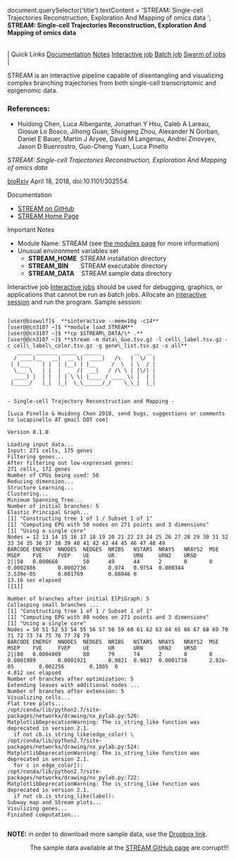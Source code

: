 

document.querySelector('title').textContent = 'STREAM: Single-cell Trajectories Reconstruction, Exploration And Mapping of omics data ';
**STREAM: Single-cell Trajectories Reconstruction, Exploration And Mapping of omics data** 


|  |
| --- |
| 
Quick Links
[Documentation](#doc)
[Notes](#notes)
[Interactive job](#int) 
[Batch job](#sbatch) 
[Swarm of jobs](#swarm) 
 |



STREAM is an interactive pipeline capable of disentangling and visualizing 
complex branching trajectories from both single-cell transcriptomic and
epigenomic data.



### References:


* Huidong Chen, Luca Albergante, Jonathan Y Hsu, Caleb A Lareau, Giosue Lo Bosco, Jihong Guan,
Shuigeng Zhou, Alexander N Gorban, Daniel E Bauer, Martin J Aryee, David M Langenau, Andrei
Zinovyev, Jason D Buenrostro, Guo-Cheng Yuan, Luca Pinello   

*STREAM: Single-cell Trajectories Reconstruction, Exploration And Mapping of omics data*   

[bioRxiv](https://www.biorxiv.org/content/early/2018/04/18/302554.1)  April 18, 2018, doi:10.1101/302554.


Documentation
* [STREAM on GitHub](https://github.com/pinellolab/STREAM )
* [STREAM Home Page](http://stream.pinellolab.org/)


Important Notes
* Module Name: STREAM (see [the modules page](https://hpc.nih.gov/apps/modules.html) for more information)
* Unusual environment variables set
	+ **STREAM\_HOME**  STREAM installation directory
	+ **STREAM\_BIN**       STREAM executable directory
	+ **STREAM\_DATA**    STREAM sample data directory



Interactive job
[Interactive jobs](/docs/userguide.html#int) should be used for debugging, graphics, or applications that cannot be run as batch jobs.
Allocate an [interactive session](/docs/userguide.html#int) and run the program. Sample session:



```

[user@biowulf]$  **sinteractive --mem=16g -c14**
[user@@cn3107 ~]$ **module load STREAM**
[user@@cn3107 ~]$ **cp $STREAM\_DATA/\* .** 
[user@@cn3107 ~]$ **stream -m data\_Guo.tsv.gz -l cell\_label.tsv.gz -c cell\_label\_color.tsv.gz -g gene\_list.tsv.gz -s all**
   _____ _______ _____  ______          __  __
  / ____|__   __|  __ \|  ____|   /\   |  \/  |
 | (___    | |  | |__) | |__     /  \  | \  / |
  \___ \   | |  |  _  /|  __|   / /\ \ | |\/| |
  ____) |  | |  | | \ \| |____ / ____ \| |  | |
 |_____/   |_|  |_|  \_\______/_/    \_\_|  |_|


- Single-cell Trajectory Reconstruction and Mapping -

[Luca Pinello & Huidong Chen 2018, send bugs, suggestions or comments to lucapinello AT gmail DOT com]

Version 0.1.0

Loading input data...
Input: 271 cells, 175 genes
Filtering genes...
After filtering out low-expressed genes:
271 cells, 172 genes
Number of CPUs being used: 56
Reducing dimension...
Structure Learning...
Clustering...
Minimum Spanning Tree...
Number of initial branches: 5
Elastic Principal Graph...
[1] "Constructing tree 1 of 1 / Subset 1 of 1"
[1] "Computing EPG with 50 nodes on 271 points and 3 dimensions"
[1] "Using a single core"
Nodes = 12 13 14 15 16 17 18 19 20 21 22 23 24 25 26 27 28 29 30 31 32 33 34 35 36 37 38 39 40 41 42 43 44 45 46 47 48 49
BARCODE ENERGY  NNODES  NEDGES  NRIBS   NSTARS  NRAYS   NRAYS2  MSE     MSEP    FVE     FVEP    UE      UR      URN     URN2    URSD
2||50   0.000668        50      49      44      2       0       0       0.0002886       0.0002736       0.974   0.9754  0.000344        3.539e-05       0.001769        0.08846 0
13.16 sec elapsed
[[1]]

Number of branches after initial ElPiGraph: 5
Collasping small branches ...
[1] "Constructing tree 1 of 1 / Subset 1 of 1"
[1] "Computing EPG with 80 nodes on 271 points and 3 dimensions"
[1] "Using a single core"
Nodes = 50 51 52 53 54 55 56 57 58 59 60 61 62 63 64 65 66 67 68 69 70 71 72 73 74 75 76 77 78 79
BARCODE ENERGY  NNODES  NEDGES  NRIBS   NSTARS  NRAYS   NRAYS2  MSE     MSEP    FVE     FVEP    UE      UR      URN     URN2    URSD
2||80   0.0004009       80      79      74      2       0       0       0.0001989       0.0001921       0.9821  0.9827  0.0001738       2.82e-05        0.002256        0.1805  0
4.812 sec elapsed
Number of branches after optimization: 5
Extending leaves with additional nodes ...
Number of branches after extension: 5
Visualizing cells...
Flat tree plots...
/opt/conda/lib/python2.7/site-packages/networkx/drawing/nx_pylab.py:520: MatplotlibDeprecationWarning: The is_string_like function was deprecated in version 2.1.
  if not cb.is_string_like(edge_color) \
/opt/conda/lib/python2.7/site-packages/networkx/drawing/nx_pylab.py:524: MatplotlibDeprecationWarning: The is_string_like function was deprecated in version 2.1.
  for c in edge_color]):
/opt/conda/lib/python2.7/site-packages/networkx/drawing/nx_pylab.py:722: MatplotlibDeprecationWarning: The is_string_like function was deprecated in version 2.1.
  if not cb.is_string_like(label):
Subway map and Stream plots...
Visulizing genes...
Finished computation...


```

**NOTE:** in order to download more sample data, use the
 [Dropbox link](https://www.dropbox.com/sh/xnw9ro22bgrz2pa/AADQWmyCjUekg3hudvhsrAWka?dl=0).   

             The sample data available at the [STREAM GitHub page](https://github.com/pinellolab/STREAM ) are corrupt!!!   


